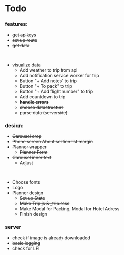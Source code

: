 # Todo

### features:
* ~~get apikeys~~
* ~~set up route~~
* ~~get data~~

<br>

* visualize data
    * Add weather to trip from api
    * Add notification service worker for trip
    * Button "+ Add notes" to trip
    * Button "+ To pack" to trip
    * Button "+ Add flight number" to trip
    * Add countdown to trip
    * ~~**handle errors**~~
    * ~~choose datastructure~~
    * ~~parse data (serverside)~~




### design:
* ~~Carousel crop~~
* ~~Phone screen About section list margin~~
* ~~Planner wrapper~~
    * ~~Planner Form~~
* ~~Carousel inner text~~ 
    * ~~Adjust~~
<br>

* Choose fonts
* Logo
* Planner design
    * ~~Set up State~~
    *  ~~Make Trip.js & _trip.scss~~
    * Make Modal for Packing, Modal for Hotel Adress
    * Finish design

### server

* ~~check if image is already downloaded~~
* ~~basic logging~~
* check for LFI